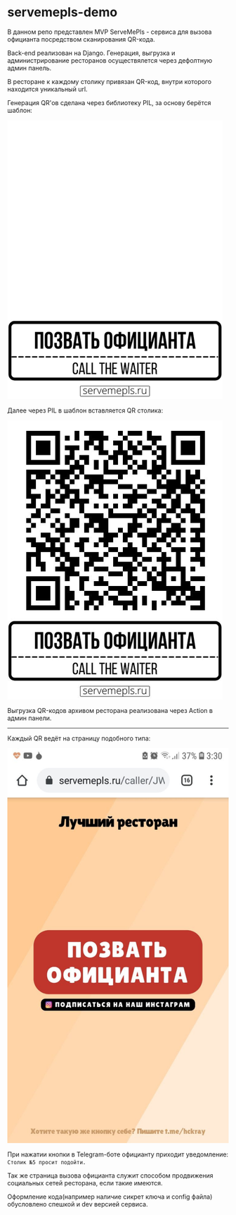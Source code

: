 # servemepls-demo
В данном репо представлен MVP ServeMePls - сервиса для вызова официанта посредством сканирования QR-кода.

Back-end реализован на Django.
Генерация, выгрузка и администрирование ресторанов осуществялется через дефолтную админ панель.

В ресторане к каждому столику привязан QR-код, внутри которого находится уникальный url.

Генерация QR'ов сделана через библиотеку PIL, за основу берётся шаблон:

![](https://github.com/SherstennikovDaniil/servemepls-demo/raw/main/caller/static/template.png)


Далее через PIL в шаблон вставляется QR столика:

![](https://github.com/SherstennikovDaniil/servemepls-demo/raw/main/src/gen.jpg)

Выгрузка QR-кодов архивом ресторана реализована через Action в админ панели.

---
Каждый QR ведёт на страницу подобного типа:

![](https://github.com/SherstennikovDaniil/servemepls-demo/raw/main/src/caller.jpg)

При нажатии кнопки в Telegram-боте официанту приходит уведомление: `Столик №5 просит подойти.`

Так же страница вызова официанта служит способом продвижения социальных сетей ресторана, если такие имеются.

Оформление кода(например наличие сикрет ключа и config файла) обусловлено спешкой и dev версией сервиса.
